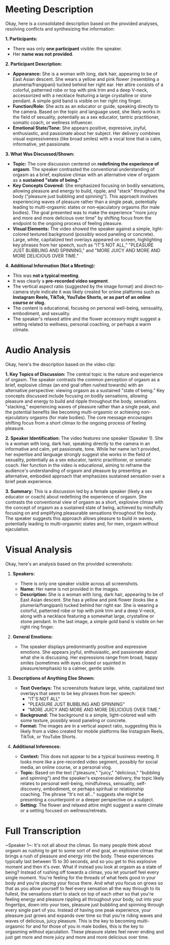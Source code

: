 # Meeting Description

Okay, here is a consolidated description based on the provided analyses, resolving conflicts and synthesizing the information:

**1. Participants:**
*   There was only **one participant** visible: the speaker.
*   Her **name was not provided**.

**2. Participant Description:**
*   **Appearance:** She is a woman with long, dark hair, appearing to be of East Asian descent. She wears a yellow and pink flower (resembling a plumeria/frangipani) tucked behind her right ear. Her attire consists of a colorful, patterned robe or top with pink trim and a deep V-neck, accessorized with a necklace featuring a large crystalline or stone pendant. A simple gold band is visible on her right ring finger.
*   **Function/Role:** She acts as an educator or guide, speaking directly to the camera. Based on the topic and language used, she likely works in the field of sexuality, potentially as a sex educator, tantric practitioner, somatic coach, or wellness influencer.
*   **Emotional State/Tone:** She appears positive, expressive, joyful, enthusiastic, and passionate about her subject. Her delivery combines visual expressiveness (like broad smiles) with a vocal tone that is calm, informative, yet passionate.

**3. What Was Discussed/Shown:**
*   **Topic:** The core discussion centered on **redefining the experience of orgasm**. The speaker contrasted the conventional understanding of orgasm as a brief, explosive climax with an alternative view of orgasm as a **sustained "state of being."**
*   **Key Concepts Covered:** She emphasized focusing on bodily sensations, allowing pleasure and energy to build, ripple, and "stack" throughout the body ("pleasure just bubbling and spinning"). This approach involves experiencing waves of pleasure rather than a single peak, potentially leading to multi-orgasmic states or non-ejaculatory orgasms (for male bodies). The goal presented was to make the experience "more juicy and more and more delicious over time" by shifting focus from the endpoint to the ongoing process of feeling pleasure.
*   **Visual Elements:** The video showed the speaker against a simple, light-colored textured background (possibly wood paneling or concrete). Large, white, capitalized text overlays appeared on screen, highlighting key phrases from her speech, such as "IT'S NOT ALL," "PLEASURE JUST BUBBLING AND SPINNING," and "MORE JUICY AND MORE AND MORE DELICIOUS OVER TIME."

**4. Additional Information (Not a Meeting):**
*   This was **not a typical meeting**.
*   It was clearly a **pre-recorded video segment**.
*   The vertical aspect ratio (suggested by the image format) and direct-to-camera style indicate it was likely created for online platforms such as **Instagram Reels, TikTok, YouTube Shorts, or as part of an online course or vlog.**
*   The content is educational, focusing on personal well-being, sensuality, embodiment, and sexuality.
*   The speaker's relaxed attire and the flower accessory might suggest a setting related to wellness, personal coaching, or perhaps a warm climate.


# Audio Analysis

Okay, here's the description based on the video clip:

**1. Key Topics of Discussion:**
The central topic is the nature and experience of orgasm. The speaker contrasts the common perception of orgasm as a brief, explosive climax (an end goal often rushed towards) with an alternative perspective: viewing orgasm as a sustained "state of being." Key concepts discussed include focusing on bodily sensations, allowing pleasure and energy to build and ripple throughout the body, sensations "stacking," experiencing waves of pleasure rather than a single peak, and the potential benefits like becoming multi-orgasmic or achieving non-ejaculatory orgasms (for male bodies). The core message encourages shifting focus from a short climax to the ongoing process of feeling pleasure.

**2. Speaker Identification:**
The video features one speaker (Speaker 1). She is a woman with long, dark hair, speaking directly to the camera in an informative and calm, yet passionate, tone. While her name isn't provided, her expertise and language strongly suggest she works in the field of sexuality, potentially as a sex educator, tantric practitioner, or somatic coach. Her function in the video is educational, aiming to reframe the audience's understanding of orgasm and pleasure by presenting an alternative, embodied approach that emphasizes sustained sensation over a brief peak experience.

**3. Summary:**
This is a discussion led by a female speaker (likely a sex educator or coach) about redefining the experience of orgasm. She contrasts the conventional view of orgasm as a short, explosive climax with the concept of orgasm as a sustained state of being, achieved by mindfully focusing on and amplifying pleasurable sensations throughout the body. The speaker suggests this approach allows pleasure to build in waves, potentially leading to multi-orgasmic states and, for men, orgasm without ejaculation.


# Visual Analysis

Okay, here's an analysis based on the provided screenshots:

1.  **Speakers:**
    *   There is only one speaker visible across all screenshots.
    *   **Name:** Her name is not provided in the images.
    *   **Description:** She is a woman with long, dark hair, appearing to be of East Asian descent. She has a yellow and pink flower (looks like a plumeria/frangipani) tucked behind her right ear. She is wearing a colorful, patterned robe or top with pink trim and a deep V-neck, along with a necklace featuring a somewhat large, crystalline or stone pendant. In the last image, a simple gold band is visible on her right ring finger.

2.  **General Emotions:**
    *   The speaker displays predominantly positive and expressive emotions. She appears joyful, enthusiastic, and passionate about what she is discussing. Her expressions range from broad, happy smiles (sometimes with eyes closed or squinted in pleasure/emphasis) to a calmer, gentle smile.

3.  **Descriptions of Anything Else Shown:**
    *   **Text Overlays:** The screenshots feature large, white, capitalized text overlays that seem to be key phrases from her speech:
        *   "IT'S NOT ALL"
        *   "PLEASURE JUST BUBBLING AND SPINNING"
        *   "MORE JUICY AND MORE AND MORE DELICIOUS OVER TIME."
    *   **Background:** The background is a simple, light-colored wall with some texture, possibly wood paneling or concrete.
    *   **Format:** The images are in a vertical aspect ratio, suggesting this is likely from a video created for mobile platforms like Instagram Reels, TikTok, or YouTube Shorts.

4.  **Additional Inferences:**
    *   **Context:** This does not appear to be a typical business meeting. It looks more like a pre-recorded video segment, possibly for social media, an online course, or a personal vlog.
    *   **Topic:** Based on the text ("pleasure," "juicy," "delicious," "bubbling and spinning") and the speaker's expressive delivery, the topic likely relates to personal well-being, mindfulness, sensuality, self-discovery, embodiment, or perhaps spiritual or relationship coaching. The phrase "It's not all..." suggests she might be presenting a counterpoint or a deeper perspective on a subject.
    *   **Setting:** The flower and relaxed attire might suggest a warm climate or a setting focused on wellness/retreats.


# Full Transcription

~Speaker 1~: It's not all about the climax. So many people think about orgasm as rushing to get to some sort of end goal, an explosive climax that brings a rush of pleasure and energy into the body. These experiences typically last between 15 to 30 seconds, and so you get to this explosive moment and then it's over. What if instead you look at orgasm as a state of being? Instead of rushing off towards a climax, you let yourself feel every single moment. You're feeling for the threads of what feels good in your body and you're placing your focus there. And what you focus on grows so that as you allow yourself to feel every sensation all the way through to its fullest, the sensations start to stack on top of each other so that you're feeling energy and pleasure rippling all throughout your body, out into your fingertips, down into your toes, pleasure just bubbling and spinning through every single part of you. Instead of having one peak experience, your pleasure just grows and expands over time so that you're riding waves and waves of delicious, juicy pleasure. This is the key to becoming multi-orgasmic for and for those of you in male bodies, this is the key to orgasming without ejaculation. These pleasure states feel never ending and just get more and more juicy and more and more delicious over time.